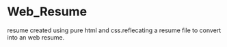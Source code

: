 # Web_Resume
resume created using pure html and css.reflecating a resume file to convert into an web resume.
